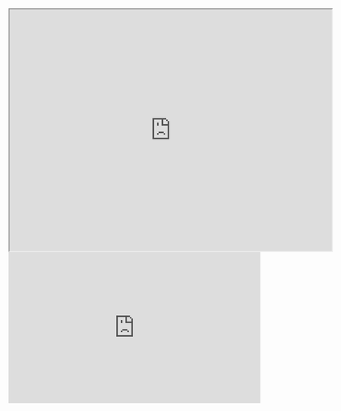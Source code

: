 
<!DOCTYPE html>
<html>
<head>
<title>Page Title</title>
</head>
<body>
<iframe src="https://www.google.com/maps/d/embed?mid=1U0rK0ci45X19MRVAtOZqsj04yFktLsLd" width="640" height="480"></iframe>



<iframe width="500" height="300" scrolling="no" frameborder="no" src="https://fusiontables.google.com/embedviz?q=select+col2+from+1JykkONh8mOIl3UlZw7VShsTKhqHEvUqcKPdGohCm&amp;viz=MAP&amp;h=false&amp;lat=41.683073060490734&amp;lng=2.2124104378525544&amp;t=1&amp;z=11&amp;l=col2&amp;y=2&amp;tmplt=2&amp;hml=GEOCODABLE"></iframe>
</body>
</html>
